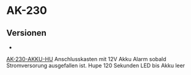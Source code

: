 # AK-230 

## Versionen

* ```
[AK-230-AKKU-HU](https://github.com/zzeroo/AK-230/tree/AK-230-AKKU-HU) 
Anschlusskasten mit 12V Akku
Alarm sobald Stromversorung ausgefallen ist.
Hupe 120 Sekunden
LED bis Akku leer
```

